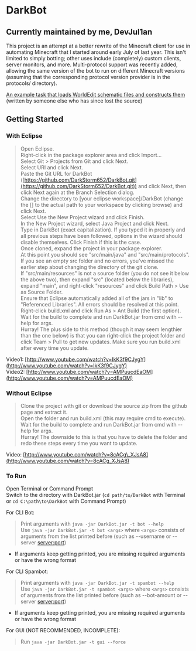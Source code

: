 # DarkBot

## Currently maintained by me, DevJul1an

  This project is an attempt at a better rewrite of the Minecraft client for use in automating Minecraft that I started around early July of last year. This isn't limited to simply botting; other uses include (completely) custom clients, server monitors, and more. Multi-protocol support was recently added, allowing the same version of the bot to run on different Minecraft versions (assuming that the corresponding protocol version provider is in the protocols/ directory).

[An example task that loads WorldEdit schematic files and constructs them](http://www.youtube.com/watch?v=mahhJ6zK2BU) (written by someone else who has since lost the source)

## Getting Started

### With Eclipse
> Open Eclipse.  
> Right-click in the package explorer area and click Import...  
> Select Git > Projects from Git and click Next.  
> Select URI and click Next.  
> Paste the Git URL for DarkBot ([https://github.com/DarkStorm652/DarkBot.git](https://github.com/DarkStorm652/DarkBot.git)) and click Next, then click Next again at the Branch Selection dialog.  
> Change the directory to [your eclipse workspace]/DarkBot (change the [] to the actual path to your workspace by clicking browse) and click Next.  
> Select Use the New Project wizard and click Finish.  
> In the New Project wizard, select Java Project and click Next.  
> Type in DarkBot (exact capitalization). If you typed it in properly and all previous steps have been followed, options in the wizard should disable themselves. Click Finish if this is the case.  
> Once cloned, expand the project in your package explorer.  
> At this point you should see "src/main/java" and "src/main/protocols". If you see an empty src folder and no errors, you've missed the earlier step about changing the directory of the git clone.  
> If "src/main/resources" is not a source folder (you do not see it below the above two), then expand "src" (located below the libraries), expand "main", and right-click "resources" and click Build Path > Use as Source Folder.  
> Ensure that Eclipse automatically added all of the jars in "lib" to "Referenced Libraries". All errors should be resolved at this point.  
> Right-click build.xml and click Run As > Ant Build (the first option).  
> Wait for the build to complete and run DarkBot.jar from cmd with --help for args.  
> Hurray! The plus side to this method (though it may seem lengthier than the one below) is that you can right-click the project folder and click Team > Pull to get new updates. Make sure you run build.xml after every time you update.  

Video1: [http://www.youtube.com/watch?v=IkK3f9CJygY](http://www.youtube.com/watch?v=IkK3f9CJygY)  
Video2: [http://www.youtube.com/watch?v=AMPuucdEaOM](http://www.youtube.com/watch?v=AMPuucdEaOM)


### Without Eclipse
> Clone the project with git or download the source zip from the github page and extract it.  
> Open the folder and run build.xml (this may require cmd to execute).  
> Wait for the build to complete and run DarkBot.jar from cmd with --help for args.  
> Hurray! The downside to this is that you have to delete the folder and redo these steps every time you want to update.  

Video: [http://www.youtube.com/watch?v=8cACg\_XJsA8](http://www.youtube.com/watch?v=8cACg_XJsA8)


### To Run

Open Terminal or Command Prompt  
Switch to the directory with DarkBot.jar (`cd path/to/DarkBot` with Terminal or `cd C:\path\to\DarkBot` with Command Prompt)

For CLI Bot:
> Print arguments with `java -jar DarkBot.jar -t bot --help`  
> Use `java -jar DarkBot.jar -t bot <args>` where `<args>` consists of arguments from the list printed before (such as --username <username> or --server <server:port>)
   * If arguments keep getting printed, you are missing required arguments or have the wrong format

For CLI Spambot:
> Print arguments with `java -jar DarkBot.jar -t spambot --help`  
> Use `java -jar DarkBot.jar -t spambot <args>` where `<args>` consists of arguments from the list printed before (such as --bot-amount <count> or --server <server:port>)
   * If arguments keep getting printed, you are missing required arguments or have the wrong format

For GUI (NOT RECOMMENDED, INCOMPLETE):
> Run `java -jar DarkBot.jar -t gui --force`
